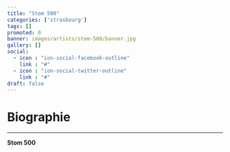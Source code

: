```yaml
---
title: "Stom 500"
categories: ['strasbourg']
tags: []
promoted: 0
banner: images/artists/stom-500/banner.jpg
gallery: []
social:
  - icon : "ion-social-facebook-outline"
    link : "#"
  - icon : "ion-social-twitter-outline"
    link : "#"
draft: false
---
```


# Biographie
---

**Stom 500**
